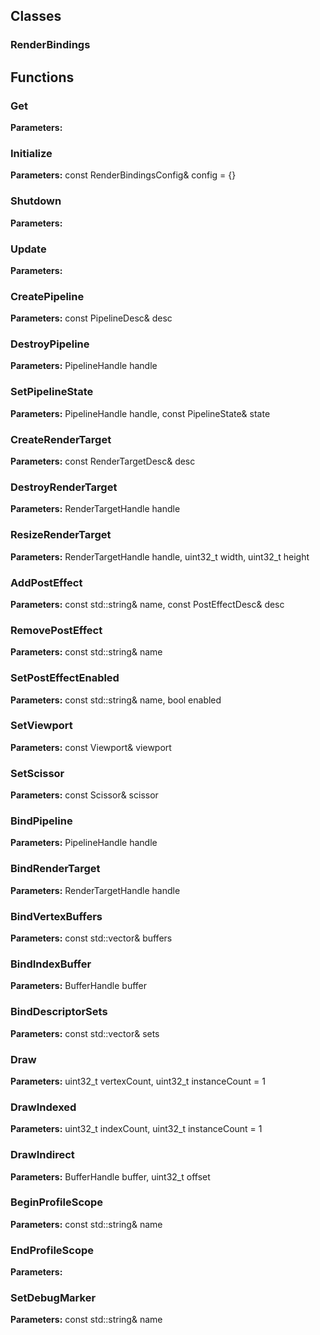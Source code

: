 
## Classes

### RenderBindings




## Functions

### Get



**Parameters:** 

### Initialize



**Parameters:** const RenderBindingsConfig& config = {}

### Shutdown



**Parameters:** 

### Update



**Parameters:** 

### CreatePipeline



**Parameters:** const PipelineDesc& desc

### DestroyPipeline



**Parameters:** PipelineHandle handle

### SetPipelineState



**Parameters:** PipelineHandle handle, const PipelineState& state

### CreateRenderTarget



**Parameters:** const RenderTargetDesc& desc

### DestroyRenderTarget



**Parameters:** RenderTargetHandle handle

### ResizeRenderTarget



**Parameters:** RenderTargetHandle handle, uint32_t width, uint32_t height

### AddPostEffect



**Parameters:** const std::string& name, const PostEffectDesc& desc

### RemovePostEffect



**Parameters:** const std::string& name

### SetPostEffectEnabled



**Parameters:** const std::string& name, bool enabled

### SetViewport



**Parameters:** const Viewport& viewport

### SetScissor



**Parameters:** const Scissor& scissor

### BindPipeline



**Parameters:** PipelineHandle handle

### BindRenderTarget



**Parameters:** RenderTargetHandle handle

### BindVertexBuffers



**Parameters:** const std::vector<BufferHandle>& buffers

### BindIndexBuffer



**Parameters:** BufferHandle buffer

### BindDescriptorSets



**Parameters:** const std::vector<DescriptorSetHandle>& sets

### Draw



**Parameters:** uint32_t vertexCount, uint32_t instanceCount = 1

### DrawIndexed



**Parameters:** uint32_t indexCount, uint32_t instanceCount = 1

### DrawIndirect



**Parameters:** BufferHandle buffer, uint32_t offset

### BeginProfileScope



**Parameters:** const std::string& name

### EndProfileScope



**Parameters:** 

### SetDebugMarker



**Parameters:** const std::string& name
